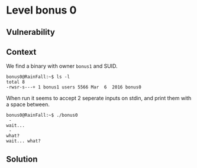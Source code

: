 # Level bonus 0

## Vulnerability



## Context

We find a binary with owner ```bonus1``` and SUID.
```
bonus0@RainFall:~$ ls -l
total 8
-rwsr-s---+ 1 bonus1 users 5566 Mar  6  2016 bonus0
```
When run it seems to accept 2 seperate inputs on stdin, and print them with a space between.
```
bonus0@RainFall:~$ ./bonus0
 -
wait...
 -
what?
wait... what?
```

## Solution


